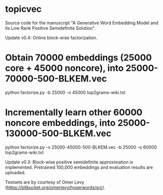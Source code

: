 # topicvec
Source code for the manuscript "A Generative Word Embedding Model and its Low Rank Positive Semidefinite Solution".

Update v0.4: 
  Online block-wise factorization.
  
# Obtain 70000 embeddings (25000 core + 45000 noncore), into 25000-70000-500-BLKEM.vec

python factorize.py -b 25000 -o 45000 top2grams-wiki.txt

# Incrementally learn other 60000 noncore embeddings, into 25000-130000-500-BLKEM.vec

python factorize.py -v 25000-45000-500-BLKEM.vec -b 25000 -o 60000 top2grams-wiki.txt

Update v0.3: 
  Block-wise positive semidefinite approximation is implemented. Pretrained 100,000 embeddings and evaluation results are uploaded.

Testsets are by courtesy of Omer Levy (https://bitbucket.org/omerlevy/hyperwords/src).
